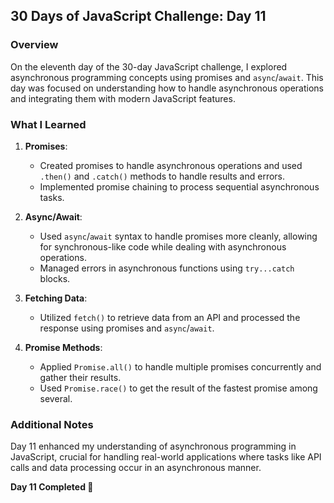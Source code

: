 ## 30 Days of JavaScript Challenge: Day 11

### Overview
On the eleventh day of the 30-day JavaScript challenge, I explored asynchronous programming concepts using promises and `async`/`await`. This day was focused on understanding how to handle asynchronous operations and integrating them with modern JavaScript features.

### What I Learned
1. **Promises**:
   - Created promises to handle asynchronous operations and used `.then()` and `.catch()` methods to handle results and errors.
   - Implemented promise chaining to process sequential asynchronous tasks.

2. **Async/Await**:
   - Used `async`/`await` syntax to handle promises more cleanly, allowing for synchronous-like code while dealing with asynchronous operations.
   - Managed errors in asynchronous functions using `try...catch` blocks.

3. **Fetching Data**:
   - Utilized `fetch()` to retrieve data from an API and processed the response using promises and `async`/`await`.

4. **Promise Methods**:
   - Applied `Promise.all()` to handle multiple promises concurrently and gather their results.
   - Used `Promise.race()` to get the result of the fastest promise among several.

### Additional Notes
Day 11 enhanced my understanding of asynchronous programming in JavaScript, crucial for handling real-world applications where tasks like API calls and data processing occur in an asynchronous manner.

**Day 11 Completed 🌊**
